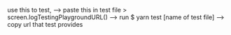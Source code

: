 use this to test,
    --> paste this in test file  > screen.logTestingPlaygroundURL()
    --> run $ yarn test [name of test file]
    --> copy url that test provides
